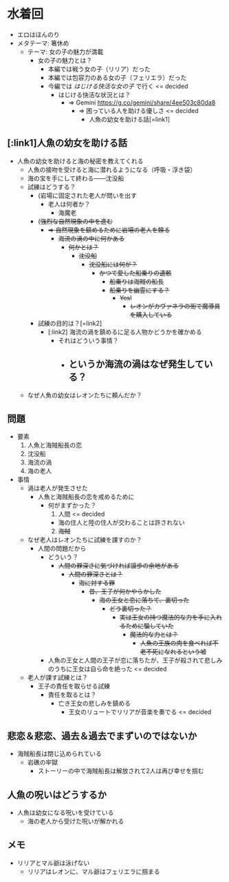 # 水着回
- エロはほんのり
- メタテーマ: 箸休め
  - テーマ: 女の子の魅力が満載
    - 女の子の魅力とは？
      - 本編では戦う女の子（リリア）だった
      - 本編では包容力のある女の子（フェリエラ）だった
      - 今編では _はじける快活な女の子_ で行く <= decided
        - はじける快活な状況とは？
          - => Gemini https://g.co/gemini/share/4ee503c80da8
            - => 困っている人を助ける優しさ <= decided
              - 人魚の幼女を助ける話[=link1]
## [:link1]人魚の幼女を助ける話
- 人魚の幼女を助けると海の秘密を教えてくれる
  - 人魚の接吻を受けると海に潜れるようになる（呼吸・浮き袋）
  - 海の宝を手にして終わる――沈没船
  - 試練はどうする？
    - {岩場に固定された老人が問いを出す
      - 老人は何者か？
        - 海魔老
    - {~~強烈な自然現象の中を進む~~
      - ~~=> 自然現象を鎮めるために岩場の老人を頼る~~
        - ~~海流の渦の中に何かある~~
          - ~~何かとは？~~
            - ~~沈没船~~
              - ~~沈没船には何が？~~
                - ~~かつて愛した船乗りの遺骸~~
                  - ~~船乗りは海賊の船長~~
                  - ~~船乗りを幽霊にする？~~
                    - ~~Yes!~~
                      - ~~レオンがカヴァネラの街で魔導具を購入している~~
    - 試練の目的は？[=link2]
      - [:link2] 海流の渦を鎮めるに足る人物かどうかを確かめる
        - それはどういう事情？
          - というか海流の渦はなぜ発生している？
            - 
  - なぜ人魚の幼女はレオンたちに頼んだか？
## 問題
- 要素
  1. 人魚と海賊船長の恋
  2. 沈没船
  3. 海流の渦
  4. 海の老人
- 事情
  - 渦は老人が発生させた
    - 人魚と海賊船長の恋を戒めるために
      - 何がまずかった？
        1. 人間 <= decided
          - 海の住人と陸の住人が交わることは許されない
        2. ~~海賊~~
  - なぜ老人はレオンたちに試練を課すのか？
    - 人間の問題だから
      - どういう？
        - ~~人間の罪深さに気づければ譲歩の余地がある~~
          - ~~人間の罪深さとは？~~
            - ~~海に対する罪~~
              - ~~昔、王子が何かやらかした~~
                - ~~海の王女と恋に落ちて、裏切った~~
                  - ~~どう裏切った？~~
                    - ~~実は王女の持つ魔法的な力を手に入れるために騙していた~~
                      - ~~魔法的な力とは？~~
                        - ~~人魚の王族の肉を食べれば不老不死になれるという嘘~~
      - 人魚の王女と人間の王子が恋に落ちたが、王子が殺されて悲しみのうちに王女は自ら命を絶った <= decided
  - 老人が課す試練とは？
    - 王子の責任を取らせる試練
      - 責任を取るとは？
        - 亡き王女の悲しみを鎮める
          - 王女のリュートでリリアが音楽を奏でる <= decided
## 悲恋＆悲恋、過去＆過去でまずいのではないか
- 海賊船長は閉じ込められている
  - 岩礁の牢獄
    - ストーリーの中で海賊船長は解放されて2人は再び幸せを掴む
## 人魚の呪いはどうするか
- 人魚は幼女になる呪いを受けている
  - 海の老人から受けた呪いが解かれる
## メモ
- リリアとマル爺は泳げない
  - リリアはレオンに、マル爺はフェリエラに掴まる
